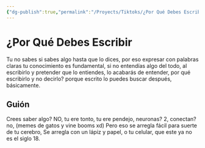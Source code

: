 ```yaml
---
{"dg-publish":true,"permalink":"/Proyects/Tiktoks/¿Por Qué Debes Escribir/","title":"¿Por Qué Debes Escribir","tags":["NoteType/KanbanNote"],"created":"2023-09-08T17:55:20.937-05:00","updated":"2023-09-18T06:36:44.000-05:00"}
---
```



# ¿Por Qué Debes Escribir

Tu no sabes si sabes algo hasta que lo dices, por eso expresar con palabras claras tu conocimiento es fundamental, si no entendías algo del todo, al escribirlo y pretender que lo entiendes, lo acabarás de entender, por qué escribirlo y no decirlo? porque escrito lo puedes buscar después, básicamente.

## Guión

Crees saber algo? NO, tu ere tonto, tu ere pendejo, neuronas? 2, conectan? no, (memes de gatos y vine booms xd) Pero eso se arregla fácil para suerte de tu cerebro, Se arregla con un lápiz y papel, o tu celular, que este ya no es el siglo 18.


